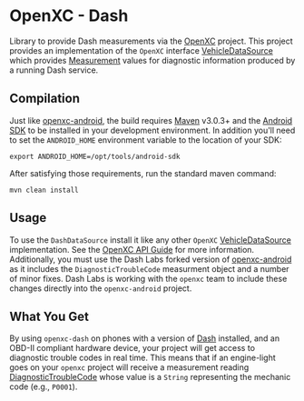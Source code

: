 OpenXC - Dash
==============

Library to provide Dash measurements via the [OpenXC](https://github.com/openxc/openxc-android) project.  This project provides
an implementation of the `OpenXC` interface [VehicleDataSource](https://github.com/openxc/openxc-android/blob/master/openxc/src/com/openxc/sources/VehicleDataSource.java)
which provides [Measurement](https://github.com/openxc/openxc-android/blob/master/openxc/src/com/openxc/measurements/Measurement.java)
values for diagnostic information produced by a running Dash service.

Compilation
-----------

Just like [openxc-android](https://github.com/openxc/openxc-android), the build requires [Maven](http://maven.apache.org/download.html)
v3.0.3+ and the [Android SDK](http://developer.android.com/sdk/index.html)
to be installed in your development environment. In addition you'll need to set the `ANDROID_HOME` environment variable to the location of your SDK:

    export ANDROID_HOME=/opt/tools/android-sdk

After satisfying those requirements, run the standard maven command:

    mvn clean install

Usage
------

To use the `DashDataSource` install it like any other `OpenXC` [VehicleDataSource](https://github.com/openxc/openxc-android/blob/master/openxc/src/com/openxc/sources/VehicleDataSource.java) implementation.
See the [OpenXC API Guide](http://openxcplatform.com/android/api-guide.html) for more information.
Additionally, you must use the Dash Labs forked version of [openxc-android](https://github.com/Dash-Labs/openxc-android) as it includes the `DiagnosticTroubleCode`
measurment object and a number of minor fixes.  Dash Labs is working with the `openxc` team to include these changes
directly into the `openxc-android` project.

What You Get
------------

By using `openxc-dash` on phones with a version of [Dash](https://play.google.com/store/apps/details?id=com.dashlabs.dash.android) installed,
and an OBD-II compliant hardware device, your project will get access to diagnostic trouble codes in real time.  This means that if an engine-light goes on
your `openxc` project will receive a measurement reading [DiagnosticTroubleCode](https://github.com/Dash-Labs/openxc-android/blob/master/openxc/src/com/openxc/measurements/DiagnosticTroubleCode.java)
whose value is a `String` representing the mechanic code (e.g., `P0001`).
